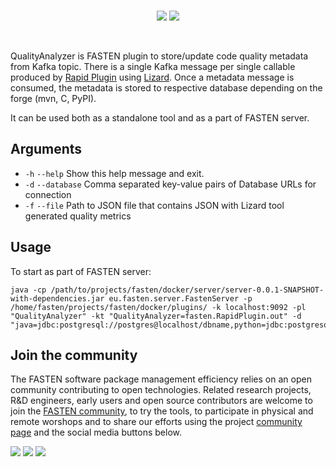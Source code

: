 <br/>
<p align="center">
    <a href="https://github.com/fasten-project/fasten/actions" alt="GitHub Workflow Status">
        <img src="https://img.shields.io/github/workflow/status/fasten-project/fasten/Java%20CI?logo=GitHub%20Actions&logoColor=white&style=for-the-badge" /></a>
    <!-- Here should be a link to Maven repo and version should be pulled from there. -->
    <a href="https://github.com/fasten-project/fasten/" alt="GitHub Workflow Status">
                <img src="https://img.shields.io/maven-central/v/fasten/vulnerability?label=version&logo=Apache%20Maven&style=for-the-badge" /></a>
</p>
<br/>


QualityAnalyzer is FASTEN plugin to store/update code quality metadata from Kafka topic. There is a single Kafka message per single callable produced 
by [Rapid Plugin](https://github.com/fasten-project/quality-analyzer/tree/master/rapidplugin) using [Lizard](https://github.com/terryyin/lizard). 
Once a metadata message is consumed, the metadata is stored to respective database depending on the forge (mvn, C, PyPI).

It can be used both as a standalone tool and as a part of FASTEN server.

## Arguments

- `-h` `--help` Show this help message and exit.
- `-d` `--database` Comma separated key-value pairs of Database URLs for connection
- `-f` `--file` Path to JSON file that contains JSON with Lizard tool generated quality metrics

## Usage 

To start as part of FASTEN server:

```
java -cp /path/to/projects/fasten/docker/server/server-0.0.1-SNAPSHOT-with-dependencies.jar eu.fasten.server.FastenServer -p /home/fasten/projects/fasten/docker/plugins/ -k localhost:9092 -pl "QualityAnalyzer" -kt "QualityAnalyzer=fasten.RapidPlugin.out" -d "java=jdbc:postgresql://postgres@localhost/dbname,python=jdbc:postgresql://postgres@localhost/pythondbname"
```

## Join the community

The FASTEN software package management efficiency relies on an open community contributing to open technologies. Related research projects, R&D engineers, early users and open source contributors are welcome to join the [FASTEN community](https://www.fasten-project.eu/view/Main/Community), to try the tools, to participate in physical and remote worshops and to share our efforts using the project [community page](https://www.fasten-project.eu/view/Main/Community) and the social media buttons below.  
<p>
    <a href="http://www.twitter.com/FastenProject" alt="Fasten Twitter">
        <img src="https://img.shields.io/badge/%20-Twitter-%231DA1F2?logo=Twitter&style=for-the-badge&logoColor=white" /></a>
    <a href="http://www.slideshare.net/FastenProject" alt="GitHub Workflow Status">
                <img src="https://img.shields.io/badge/%20-SlideShare-%230077B5?logo=slideshare&style=for-the-badge&logoColor=white" /></a>
    <a href="http://www.linkedin.com/groups?gid=12172959" alt="Gitter">
            <img src="https://img.shields.io/badge/%20-LinkedIn-%232867B2?logo=linkedin&style=for-the-badge&logoColor=white" /></a>
</p>




